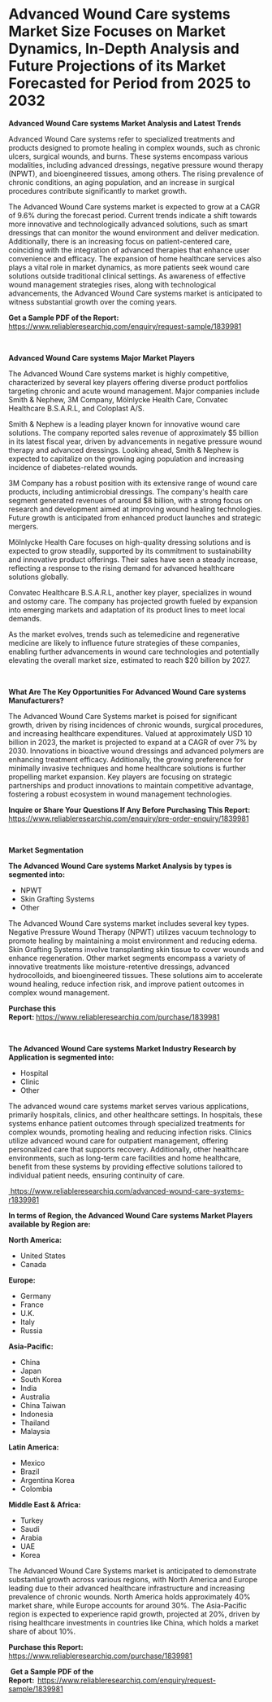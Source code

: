 <p><h1>Advanced Wound Care systems Market Size Focuses on Market Dynamics, In-Depth Analysis and Future Projections of its Market Forecasted for Period from 2025 to 2032</h1></p><p><strong>Advanced Wound Care systems Market Analysis and Latest Trends</strong></p>
<p><p>Advanced Wound Care systems refer to specialized treatments and products designed to promote healing in complex wounds, such as chronic ulcers, surgical wounds, and burns. These systems encompass various modalities, including advanced dressings, negative pressure wound therapy (NPWT), and bioengineered tissues, among others. The rising prevalence of chronic conditions, an aging population, and an increase in surgical procedures contribute significantly to market growth.</p><p>The Advanced Wound Care systems market is expected to grow at a CAGR of 9.6% during the forecast period. Current trends indicate a shift towards more innovative and technologically advanced solutions, such as smart dressings that can monitor the wound environment and deliver medication. Additionally, there is an increasing focus on patient-centered care, coinciding with the integration of advanced therapies that enhance user convenience and efficacy. The expansion of home healthcare services also plays a vital role in market dynamics, as more patients seek wound care solutions outside traditional clinical settings. As awareness of effective wound management strategies rises, along with technological advancements, the Advanced Wound Care systems market is anticipated to witness substantial growth over the coming years.</p></p>
<p><strong>Get a Sample PDF of the Report:&nbsp;</strong> <a href="https://www.reliableresearchiq.com/enquiry/request-sample/1839981?utm_campaign=973&utm_medium=2&utm_source=Github&utm_content=ia&utm_term=19042025&utm_id=advanced-wound-care-systems">https://www.reliableresearchiq.com/enquiry/request-sample/1839981</a></p>
<p>&nbsp;</p>
<p><strong>Advanced Wound Care systems Major Market Players</strong></p>
<p><p>The Advanced Wound Care systems market is highly competitive, characterized by several key players offering diverse product portfolios targeting chronic and acute wound management. Major companies include Smith & Nephew, 3M Company, Mölnlycke Health Care, Convatec Healthcare B.S.A.R.L, and Coloplast A/S. </p><p>Smith & Nephew is a leading player known for innovative wound care solutions. The company reported sales revenue of approximately $5 billion in its latest fiscal year, driven by advancements in negative pressure wound therapy and advanced dressings. Looking ahead, Smith & Nephew is expected to capitalize on the growing aging population and increasing incidence of diabetes-related wounds.</p><p>3M Company has a robust position with its extensive range of wound care products, including antimicrobial dressings. The company's health care segment generated revenues of around $8 billion, with a strong focus on research and development aimed at improving wound healing technologies. Future growth is anticipated from enhanced product launches and strategic mergers.</p><p>Mölnlycke Health Care focuses on high-quality dressing solutions and is expected to grow steadily, supported by its commitment to sustainability and innovative product offerings. Their sales have seen a steady increase, reflecting a response to the rising demand for advanced healthcare solutions globally.</p><p>Convatec Healthcare B.S.A.R.L, another key player, specializes in wound and ostomy care. The company has projected growth fueled by expansion into emerging markets and adaptation of its product lines to meet local demands.</p><p>As the market evolves, trends such as telemedicine and regenerative medicine are likely to influence future strategies of these companies, enabling further advancements in wound care technologies and potentially elevating the overall market size, estimated to reach $20 billion by 2027.</p></p>
<p>&nbsp;</p>
<p><strong>What Are The Key Opportunities For Advanced Wound Care systems Manufacturers?</strong></p>
<p><p>The Advanced Wound Care Systems market is poised for significant growth, driven by rising incidences of chronic wounds, surgical procedures, and increasing healthcare expenditures. Valued at approximately USD 10 billion in 2023, the market is projected to expand at a CAGR of over 7% by 2030. Innovations in bioactive wound dressings and advanced polymers are enhancing treatment efficacy. Additionally, the growing preference for minimally invasive techniques and home healthcare solutions is further propelling market expansion. Key players are focusing on strategic partnerships and product innovations to maintain competitive advantage, fostering a robust ecosystem in wound management technologies.</p></p>
<p><strong>Inquire or Share Your Questions If Any Before Purchasing This Report:</strong> <a href="https://www.reliableresearchiq.com/enquiry/pre-order-enquiry/1839981?utm_campaign=973&utm_medium=2&utm_source=Github&utm_content=ia&utm_term=19042025&utm_id=advanced-wound-care-systems">https://www.reliableresearchiq.com/enquiry/pre-order-enquiry/1839981</a></p>
<p>&nbsp;</p>
<p><strong>Market Segmentation</strong></p>
<p><strong>The Advanced Wound Care systems Market Analysis by types is segmented into:</strong></p>
<p><ul><li>NPWT</li><li>Skin Grafting Systems</li><li>Other</li></ul></p>
<p><p>The Advanced Wound Care systems market includes several key types. Negative Pressure Wound Therapy (NPWT) utilizes vacuum technology to promote healing by maintaining a moist environment and reducing edema. Skin Grafting Systems involve transplanting skin tissue to cover wounds and enhance regeneration. Other market segments encompass a variety of innovative treatments like moisture-retentive dressings, advanced hydrocolloids, and bioengineered tissues. These solutions aim to accelerate wound healing, reduce infection risk, and improve patient outcomes in complex wound management.</p></p>
<p><strong>Purchase this Report:&nbsp;</strong><a href="https://www.reliableresearchiq.com/purchase/1839981?utm_campaign=973&utm_medium=2&utm_source=Github&utm_content=ia&utm_term=19042025&utm_id=advanced-wound-care-systems">https://www.reliableresearchiq.com/purchase/1839981</a></p>
<p>&nbsp;</p>
<p><strong>The Advanced Wound Care systems Market Industry Research by Application is segmented into:</strong></p>
<p><ul><li>Hospital</li><li>Clinic</li><li>Other</li></ul></p>
<p><p>The advanced wound care systems market serves various applications, primarily hospitals, clinics, and other healthcare settings. In hospitals, these systems enhance patient outcomes through specialized treatments for complex wounds, promoting healing and reducing infection risks. Clinics utilize advanced wound care for outpatient management, offering personalized care that supports recovery. Additionally, other healthcare environments, such as long-term care facilities and home healthcare, benefit from these systems by providing effective solutions tailored to individual patient needs, ensuring continuity of care.</p></p>
<p><a href="https://www.reliableresearchiq.com/advanced-wound-care-systems-r1839981?utm_campaign=973&utm_medium=2&utm_source=Github&utm_content=ia&utm_term=19042025&utm_id=advanced-wound-care-systems">&nbsp;https://www.reliableresearchiq.com/advanced-wound-care-systems-r1839981</a></p>
<p><strong>In terms of Region, the Advanced Wound Care systems Market Players available by Region are:</strong></p>
<p>
    <p> <strong> North America: </strong>
        <ul>
            <li>United States</li>
            <li>Canada</li>
        </ul>
        </p> 
    <p> <strong> Europe: </strong>
        <ul>
            <li>Germany</li>
            <li>France</li>
            <li>U.K.</li>
            <li>Italy</li>
            <li>Russia</li>
        </ul>
        </p> 
    <p> <strong> Asia-Pacific: </strong>
        <ul>
            <li>China</li>
            <li>Japan</li>
            <li>South Korea</li>
            <li>India</li>
            <li>Australia</li>
            <li>China Taiwan</li>
            <li>Indonesia</li>
            <li>Thailand</li>
            <li>Malaysia</li>
        </ul>
        </p> 
    <p> <strong> Latin America: </strong>
        <ul>
            <li>Mexico</li>
            <li>Brazil</li>
            <li>Argentina Korea</li>
            <li>Colombia</li>
        </ul>
        </p> 
    <p> <strong> Middle East & Africa: </strong>
        <ul>
            <li>Turkey</li>
            <li>Saudi</li>
            <li>Arabia</li>
            <li>UAE</li>
            <li>Korea</li>
        </ul>
    </p>
    </p>
<p><p>The Advanced Wound Care Systems market is anticipated to demonstrate substantial growth across various regions, with North America and Europe leading due to their advanced healthcare infrastructure and increasing prevalence of chronic wounds. North America holds approximately 40% market share, while Europe accounts for around 30%. The Asia-Pacific region is expected to experience rapid growth, projected at 20%, driven by rising healthcare investments in countries like China, which holds a market share of about 10%.</p></p>
<p><strong>Purchase this Report: </strong><a href="https://www.reliableresearchiq.com/purchase/1839981?utm_campaign=973&utm_medium=2&utm_source=Github&utm_content=ia&utm_term=19042025&utm_id=advanced-wound-care-systems">https://www.reliableresearchiq.com/purchase/1839981</a></p>
<p>&nbsp;<strong>Get a Sample PDF of the Report:&nbsp;&nbsp;</strong><a href="https://www.reliableresearchiq.com/enquiry/request-sample/1839981?utm_campaign=973&utm_medium=2&utm_source=Github&utm_content=ia&utm_term=19042025&utm_id=advanced-wound-care-systems">https://www.reliableresearchiq.com/enquiry/request-sample/1839981</a></p>
<p><strong></strong></p>
<p><p></p><p></p><p></p></p>